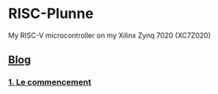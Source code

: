 # RISC-Plunne

My RISC-V microcontroller on my Xilinx Zynq 7020 (XC7Z020)

## [Blog](Blog/README.md#blog)

### [1. Le commencement](Blog/1_RISCP.md#i-riscp---le-commencement)

